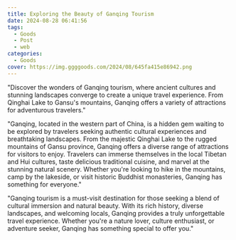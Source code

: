 ```yaml
---
title: Exploring the Beauty of Ganqing Tourism
date: 2024-08-28 06:41:56
tags:
  - Goods
  - Post
  - web
categories:
  - Goods
cover: https://img.ggggoods.com/2024/08/645fa415e86942.png
---
```


"Discover the wonders of Ganqing tourism, where ancient cultures and stunning landscapes converge to create a unique travel experience. From Qinghai Lake to Gansu's mountains, Ganqing offers a variety of attractions for adventurous travelers."

"Ganqing, located in the western part of China, is a hidden gem waiting to be explored by travelers seeking authentic cultural experiences and breathtaking landscapes. From the majestic Qinghai Lake to the rugged mountains of Gansu province, Ganqing offers a diverse range of attractions for visitors to enjoy. Travelers can immerse themselves in the local Tibetan and Hui cultures, taste delicious traditional cuisine, and marvel at the stunning natural scenery. Whether you're looking to hike in the mountains, camp by the lakeside, or visit historic Buddhist monasteries, Ganqing has something for everyone."

"Ganqing tourism is a must-visit destination for those seeking a blend of cultural immersion and natural beauty. With its rich history, diverse landscapes, and welcoming locals, Ganqing provides a truly unforgettable travel experience. Whether you're a nature lover, culture enthusiast, or adventure seeker, Ganqing has something special to offer you."
